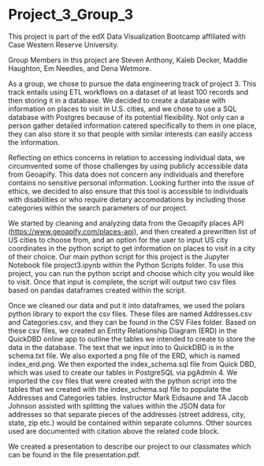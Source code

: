 # Project_3_Group_3
This project is part of the edX Data Visualization Bootcamp affiliated with Case Western Reserve University.

Group Members in this project are Steven Anthony, Kaleb Decker, Maddie Haughton, Em Needles, and Dena Wetmore.

As a group, we chose to pursue the data engineering track of project 3. This track entails using ETL workflows on a dataset of at least 100 records and then storing it in a database.  We decided to create a database with information on places to visit in U.S. cities, and we chose to use a SQL database with Postgres because of its potential flexibility. Not only can a person gather detailed information catered specifically to them in one place, they can also store it so that people with similar interests can easily access the information.

Reflecting on ethics concerns in relation to accessing individual data, we circumvented some of those challenges by using publicly accessible data from Geoapify.  This data does not concern any individuals and therefore contains no sensitive personal information.  Looking further into the issue of ethics, we decided to also ensure that this tool is accessible to individuals with disabilities or who require dietary accomodations by including those categories within the search parameters of our project.

We started by cleaning and analyzing data from the Geoapify places API (https://www.geoapify.com/places-api), and then created a prewritten list of US cities to choose from, and an option for the user to input US city coordinates in the python script to get information on places to visit in a city of their choice. Our main python script for this project is the Jupyter Notebook file project3.ipynb within the Python Scripts folder. To use this project, you can run the python script and choose which city you would like to visit. Once that input is complete, the script will output two csv files based on pandas dataframes created within the script.

Once we cleaned our data and put it into dataframes, we used the polars python library to export the csv files. These files are named Addresses.csv and Categories.csv, and they can be found in the CSV Files folder. Based on these csv files, we created an Entity Relationship Diagram (ERD) in the QuickDBD online app to outline the tables we intended to create to store the data in the database. The text that we input into to QuickDBD is in the schema.txt file. We also exported a png file of the ERD, which is named index_erd.png. We then exported the index_schema.sql file from Quick DBD, which was used to create our tables in PostgreSQL via pgAdmin 4. We imported the csv files that were created with the python script into the tables that we created with the index_schema.sql file to populate the Addresses and Categories tables.
Instructor Mark Eidsaune and TA Jacob Johnson assisted with splitting the values within the JSON data for addresses so that separate pieces of the addresses (street address, city, state, zip etc.) would be contained within separate columns.  Other sources used are documented with citation above the related code block.

We created a presentation to describe our project to our classmates which can be found in the file presentation.pdf.

